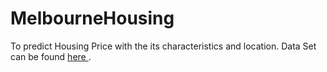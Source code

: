 # MelbourneHousing
To predict Housing Price with the its characteristics and location. 
Data Set can be found <a href='https://www.kaggle.com/janiobachmann/melbourne-comprehensive-housing-market-analysis'> here </a>.
